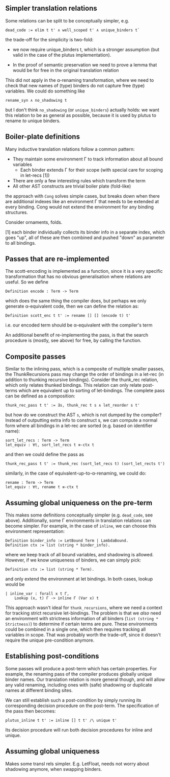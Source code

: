 Simpler translation relations
---
Some relations can be split to be conceptually simpler, e.g.

    dead_code := elim t t' ∧ well_scoped t' ∧ unique_binders t`

the trade-off for the simplicity is two-fold:

  - we now require unique_binders t, which is a stronger assumption
  (but valid in the case of the plutus implementation).

  - In the proof of semantic preservation we need to prove a lemma that would be
  for free in the original translation relation

This did not apply in the α-renaming transformation, where we need to check that
new names of (type) binders do not capture free (type) variables. We could do
something like

    rename_syn ∧ no_shadowing t

but I don't think `no_shadowing` (or `unique_binders`) actually holds: we want this relation
to be as general as possible, because it is used by plutus to rename _to_ unique binders.


Boiler-plate definitions
---

Many inductive translation relations follow a common pattern:

  - They maintain some environment Γ to track information about all bound
  variables
    - Each binder extends Γ for their scope (with special care for scoping in let-recs [1])
  - There are only a few interesting rules which transform the term
  - All other AST constructs are trivial boiler plate (fold-like)

the approach with `Cong` solves simple cases, but breaks down when there are
additional indexes like an environment Γ that needs to be extended at every
binding. Cong would not extend the environment for any binding structures.

Consider ornaments, folds.

[1] each binder individually collects its binder info in a separate index,
  which goes "up", all of these are then combined and pushed "down" as parameter
  to all bindings.


Passes that are re-implemented
---

The scott-encoding is implemented as a function, since it is a very specific transformation
that has no obvious generalisation where relations are useful. So we define

    Definition encode : Term -> Term

which does the same thing the compiler does, but perhaps we only generate α-equivalent code,
then we can define the relation as:

    Definition scott_enc t t' := rename [] [] (encode t) t'

i.e. our encoded term should be α-equivalent with the compiler's term

An additional benefit of re-implementing the pass, is that the search procedure is (mostly, see above)
for free, by calling the function.


Composite passes
---

Similar to the inlining pass, which is a composite of multiple smaller passes,
the ThunkRecursions pass may change the order of bindings in a let-rec (in
addition to thunking recursive bindings). Consider the thunk_rec relation, which only
relates thunked bindings. This relation can only relate post-terms which are equivalent
up to sorting of let-bindings. The complete pass can be defined as a composition:

    thunk_rec_pass t t' := ∃s, thunk_rec t s ∧ let_reorder s t'

but how do we construct the AST `s`, which is not dumped by the compiler? Instead of
outputting extra info to construct s, we can compute a normal form where
all bindings in a let-rec are sorted (e.g. based on identifier name):

    sort_let_recs : Term -> Term
    let_equiv : ∀t, sort_let_recs t ≡-ctx t

and then we could define the pass as

    thunk_rec_pass t t' := thunk_rec (sort_let_recs t) (sort_let_rects t')

similarly, in the case of equivalent-up-to-α-renaming, we could do:

    rename : Term -> Term
    let_equiv : ∀t, rename t ≡-ctx t


Assuming global uniqueness on the pre-term
---

This makes some definitions conceptually simpler (e.g. `dead_code`, see above). Additionally,
some Γ environments in translation relations can become simpler.
For example, in the case of `inline`, we can choose this environment representation:

    Definition binder_info := LetBound Term | LambdaBound.
    Definition ctx := list (string * binder_info).

where we keep track of all bound variables, and shadowing is allowed. However, if we know
uniqueness of binders, we can simply pick:

    Definition ctx := list (string * Term).

and only extend the environment at let bindings. In both cases, lookup would be

    | inline_var : forall x t Γ,
        Lookup (x, t) Γ -> inline Γ (Var x) t

This approach wasn't ideal for `thunk_recursions`, where we need a context for
tracking strict recursive let-bindings. The problem is that we _also_ need an
environment with strictness information of all binders (`list (string * Strictness)`)
to determine if certain terms are pure. These environments could be combined
in a single one, which then requires tracking all variables in scope. That was probably
worth the trade-off, since it doesn't require the unique pre-condition anymore.

Establishing post-conditions
---

Some passes will produce a post-term which has certain properties. For example,
the renaming pass of the compiler produces globally unique binder names. Our
translation relation is more general though, and will allow any valid renaming,
including ones with (safe) shadowing or duplicate names at different binding
sites.

We can still establish such a post-condition by simply running its
corresponding decision procedure on the post-term. The specification of the
pass then becomes:

    plutus_inline t t' := inline [] t t' /\ unique t'

Its decision procedure will run both decision procedures for inline and unique.

Assuming global uniqueness
---
Makes some transl rels simpler. E.g. LetFloat, needs not worry about shadowing anymore, when
swapping binders.

